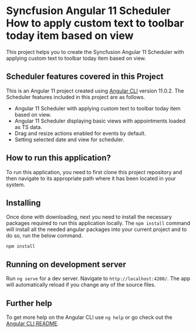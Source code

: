# Syncfusion Angular 11 Scheduler How to apply custom text to toolbar today item based on view

This project helps you to create the Syncfusion Angular 11 Scheduler with applying custom text to toolbar today item based on view.

## Scheduler features covered in this Project

This is an Angular 11 project created using [Angular CLI](https://github.com/angular/angular-cli) version 11.0.2. The Scheduler features included in this project are as follows.
* Angular 11 Scheduler with applying custom text to toolbar today item based on view.
* Angular 11 Scheduler displaying basic views with appointments loaded as TS data.
* Drag and resize actions enabled for events by default.
* Setting selected date and view for scheduler.

## How to run this application?
To run this application, you need to first clone this project repository and then navigate to its appropriate path where it has been located in your system.

## Installing
Once done with downloading, next you need to install the necessary packages required to run this application locally. The `npm install` command will install all the needed angular packages into your current project and to do so, run the below command.

```
npm install
```

## Running on development server
Run `ng serve` for a dev server. Navigate to `http://localhost:4200/`. The app will automatically reload if you change any of the source files.

## Further help

To get more help on the Angular CLI use `ng help` or go check out the [Angular CLI README](https://github.com/angular/angular-cli/blob/master/README.md).